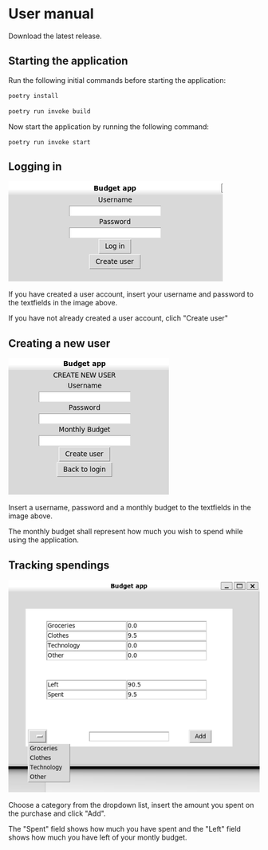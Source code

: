 # User manual

Download the latest release.

## Starting the application

Run the following initial commands before starting the application:

```bash
poetry install
```

```bash
poetry run invoke build
```

Now start the application by running the following command:

```
poetry run invoke start
```

## Logging in

![](./Images/How_log_in.png)

If you have created a user account, insert your username and password to the textfields in the image above.

If you have not already created a user account, clich "Create user"

## Creating a new user

![](./Images/How_create.png)

Insert a username, password and a monthly budget to the textfields in the image above. 

The monthly budget shall represent how much you wish to spend while using the application.

## Tracking spendings

![](./Images/How_spendings.png)

Choose a category from the dropdown list, insert the amount you spent on the purchase and click "Add".

The "Spent" field shows how much you have spent and the "Left" field shows how much you have left of your montly budget.

